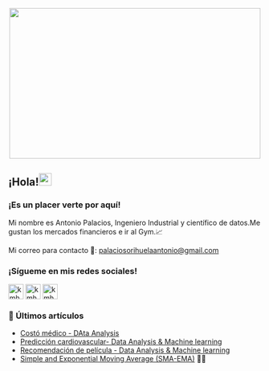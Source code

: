 <p align="center">
  <img src="https://i.pinimg.com/originals/2f/aa/a6/2faaa6d7145e996ddfbf04c703b9097f.jpg" width="500" height="300">
</p>

<!-- welcome message -->
<h2>¡Hola!<img src="https://media.giphy.com/media/hvRJCLFzcasrR4ia7z/giphy.gif" width="25px"></h2>

<h3>¡Es un placer verte por aquí!</h3>

<!-- About me -->
<p>
Mi nombre es Antonio Palacios, Ingeniero Industrial y científico de datos.Me gustan los mercados financieros e ir al Gym.📈

Mi correo para contacto 📩: palaciosorihuelaantonio@gmail.com
</p>

<h3 align="left">¡Sígueme en mis redes sociales!</h3>
<p align="left">

<a href="https://twitter.com/antonio_bch" target="_blank"><img align="center" src="https://github.com/kmhmubin/kmhmubin/blob/master/assets/twitter.svg" alt="kmhmubin" height="30" width="30" /></a>
<a href="https://linkedin.com/in/antonio-palacios-orihuela-xrp" target="_blank"><img align="center" src="https://github.com/kmhmubin/kmhmubin/blob/master/assets/linkedin.svg" alt="kmhmubin" height="30" width="30" /></a>
<a href="https://instagram.com/antonio.xrp" target="_blank"><img align="center" src="https://github.com/kmhmubin/kmhmubin/blob/master/assets/instagram.svg" alt="kmhmubin" height="30" width="30" /></a>
</p>

### 📕 Últimos artículos
- [Costó médico - DAta Analysis](https://github.com/antonio-xrp/regresion-lineal/blob/main/notebooks/0.3-antoniolml-medical-cost.ipynb)
- [Predicción cardiovascular- Data Analysis & Machine learning](https://github.com/antonio-xrp/Cardiovascular-EDA-modeling/blob/main/notebooks/0.1-antonioxrp-cardiovascular-analysis.ipynb)
- [Recomendación de película - Data Analysis & Machine learning](https://github.com/antonio-xrp/regresion-lineal/blob/main/notebooks/0.3-antoniolml-medical-cost.ipynb)
- [Simple and Exponential Moving Average (SMA-EMA)](https://github.com/antonio-xrp/Data-science-for-finance-ES-EN/blob/main/notebooks/analisis-tecnico/0.1-ema-sma.ipynb) 🐱‍👤
<!--
**antonio-xrp/antonio-xrp** is a ✨ _special_ ✨ repository because its `README.md` (this file) appears on your GitHub profile.

Here are some ideas to get you started:

- 🔭 I’m currently working on ...
- 🌱 I’m currently learning ...
- 👯 I’m looking to collaborate on ...
- 🤔 I’m looking for help with ...
- 💬 Ask me about ...
- 📫 How to reach me: ...
- 😄 Pronouns: ...
- ⚡ Fun fact: ...
-->
